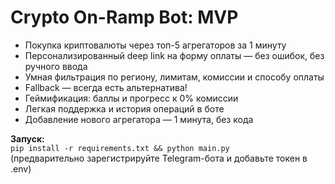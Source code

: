 # Crypto On-Ramp Bot: MVP

- Покупка криптовалюты через топ-5 агрегаторов за 1 минуту
- Персонализированный deep link на форму оплаты — без ошибок, без ручного ввода
- Умная фильтрация по региону, лимитам, комиссии и способу оплаты
- Fallback — всегда есть альтернатива!
- Геймификация: баллы и прогресс к 0% комиссии
- Легкая поддержка и история операций в боте
- Добавление нового агрегатора — 1 минута, без кода

**Запуск:**  
`pip install -r requirements.txt && python main.py`  
(предварительно зарегистрируйте Telegram-бота и добавьте токен в .env)
